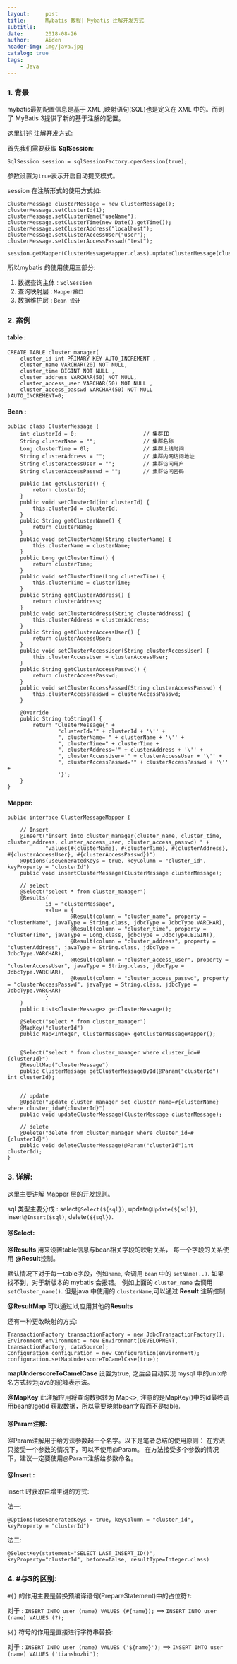 ```yaml
---
layout:     post
title:      Mybatis 教程| Mybatis 注解开发方式
subtitle:   
date:       2018-08-26
author:     Aiden
header-img: img/java.jpg
catalog: true 			
tags:								
    - Java
---
```


### 1. 背景

mybatis最初配置信息是基于 XML ,映射语句(SQL)也是定义在 XML 中的。而到了 MyBatis 3提供了新的基于注解的配置。

这里讲述 注解开发方式:

首先我们需要获取 **SqlSession**:

```
SqlSession session = sqlSessionFactory.openSession(true);
```

参数设置为`true`表示开启自动提交模式。


session 在注解形式的使用方式如:

```
ClusterMessage clusterMessage = new ClusterMessage();
clusterMessage.setClusterId(1);
clusterMessage.setClusterName("useName");
clusterMessage.setClusterTime(new Date().getTime());
clusterMessage.setClusterAddress("localhost");
clusterMessage.setClusterAccessUser("user");
clusterMessage.setClusterAccessPasswd("test");

session.getMapper(ClusterMessageMapper.class).updateClusterMessage(clusterMessage);
```

所以mybatis 的使用使用三部分:

1. 数据查询主体 : `SqlSession`
2. 查询映射层 : `Mapper接口`
3. 数据维护层 : `Bean 设计`


### 2. 案例

#### table :

```
CREATE TABLE cluster_manager(
    cluster_id int PRIMARY KEY AUTO_INCREMENT ,
    cluster_name VARCHAR(20) NOT NULL,
    cluster_time BIGINT NOT NULL ,
    cluster_address VARCHAR(50) NOT NULL,
    cluster_access_user VARCHAR(50) NOT NULL ,
    cluster_access_passwd VARCHAR(50) NOT NULL
)AUTO_INCREMENT=0;
```

#### Bean :

```
public class ClusterMessage {
    int clusterId = 0;                     // 集群ID
    String clusterName = "";               // 集群名称
    Long clusterTime = 0l;                 // 集群上线时间
    String clusterAddress = "";            // 集群内网访问地址
    String clusterAccessUser = "";         // 集群访问用户
    String clusterAccessPasswd = "";       // 集群访问密码

    public int getClusterId() {
        return clusterId;
    }
    public void setClusterId(int clusterId) {
        this.clusterId = clusterId;
    }
    public String getClusterName() {
        return clusterName;
    }
    public void setClusterName(String clusterName) {
        this.clusterName = clusterName;
    }
    public Long getClusterTime() {
        return clusterTime;
    }
    public void setClusterTime(Long clusterTime) {
        this.clusterTime = clusterTime;
    }
    public String getClusterAddress() {
        return clusterAddress;
    }
    public void setClusterAddress(String clusterAddress) {
        this.clusterAddress = clusterAddress;
    }
    public String getClusterAccessUser() {
        return clusterAccessUser;
    }
    public void setClusterAccessUser(String clusterAccessUser) {
        this.clusterAccessUser = clusterAccessUser;
    }
    public String getClusterAccessPasswd() {
        return clusterAccessPasswd;
    }
    public void setClusterAccessPasswd(String clusterAccessPasswd) {
        this.clusterAccessPasswd = clusterAccessPasswd;
    }

    @Override
    public String toString() {
        return "ClusterMessage{" +
                "clusterId='" + clusterId + '\'' +
                ", clusterName='" + clusterName + '\'' +
                ", clusterTime=" + clusterTime +
                ", clusterAddress='" + clusterAddress + '\'' +
                ", clusterAccessUser='" + clusterAccessUser + '\'' +
                ", clusterAccessPasswd='" + clusterAccessPasswd + '\'' +
                '}';
    }
}
```

#### Mapper:

```
public interface ClusterMessageMapper {

    // Insert
    @Insert("insert into cluster_manager(cluster_name, cluster_time, cluster_address, cluster_access_user, cluster_access_passwd) " +
            "values(#{clusterName}, #{clusterTime}, #{clusterAddress}, #{clusterAccessUser}, #{clusterAccessPasswd})")
    @Options(useGeneratedKeys = true, keyColumn = "cluster_id", keyProperty = "clusterId")
    public void insertClusterMessage(ClusterMessage clusterMessage);

    // select
    @Select("select * from cluster_manager")
    @Results(
            id = "clusterMessage",
            value = {
                    @Result(column = "cluster_name", property = "clusterName", javaType = String.class, jdbcType = JdbcType.VARCHAR),
                    @Result(column = "cluster_time", property = "clusterTime", javaType = Long.class, jdbcType = JdbcType.BIGINT),
                    @Result(column = "cluster_address", property = "clusterAddress", javaType = String.class, jdbcType = JdbcType.VARCHAR),
                    @Result(column = "cluster_access_user", property = "clusterAccessUser", javaType = String.class, jdbcType = JdbcType.VARCHAR),
                    @Result(column = "cluster_access_passwd", property = "clusterAccessPasswd", javaType = String.class, jdbcType = JdbcType.VARCHAR)
            }
    )
    public List<ClusterMessage> getClusterMessage();

    @Select("select * from cluster_manager")
    @MapKey("clusterId")
    public Map<Integer, ClusterMessage> getClusterMessageMapper();


    @Select("select * from cluster_manager where cluster_id=#{clusterId}")
    @ResultMap("clusterMessage")
    public ClusterMessage getClusterMessageById(@Param("clusterId") int clusterId);


    // update
    @Update("update cluster_manager set cluster_name=#{clusterName} where cluster_id=#{clusterId}")
    public void updateClusterMessage(ClusterMessage clusterMessage);

    // delete
    @Delete("delete from cluster_manager where cluster_id=#{clusterId}")
    public void deleteClusterMessage(@Param("clusterId")int clusterId);
}
```

### 3. 详解:

这里主要讲解 Mapper 层的开发规则。

sql 类型主要分成 : select`@Select(${sql})`, update`@Update(${sql})`, insert`@Insert($sql)`, delete`(${sql})`.

#### @Select:

**@Results** 用来设置table信息与bean相关字段的映射关系， 每一个字段的关系使用 **@Result**控制。

默认情况下对于每一table字段，例如`name`, 会调用 `bean` 中的 `setName(..)`.  如果找不到，对于新版本的 mybatis 会报错。
例如上面的 `cluster_name` 会调用 `setCluster_name()`. 但是java 中使用的 `clusterName`,可以通过 **Result** 注解控制.

**@ResultMap** 可以通过Id,应用其他的**Results**

还有一种更改映射的方式:

```
TransactionFactory transactionFactory = new JdbcTransactionFactory();
Environment environment = new Environment(DEVELOPMENT, transactionFactory, dataSource);
Configuration configuration = new Configuration(environment);
configuration.setMapUnderscoreToCamelCase(true);
```

**mapUnderscoreToCamelCase** 设置为true, 之后会自动实现 mysql 中的unix命名方式转为java的驼峰表示法。


**@MapKey** 此注解应用将查询数据转为 Map<>, 注意的是MapKey()中的id最终调用bean的getId 获取数据，所以需要映射bean字段而不是table.

#### @Param注解:

@Param注解用于给方法参数起一个名字。以下是笔者总结的使用原则：
在方法只接受一个参数的情况下，可以不使用@Param。
在方法接受多个参数的情况下，建议一定要使用@Param注解给参数命名。

#### @Insert :

insert 时获取自增主键的方式:

法一:

```
@Options(useGeneratedKeys = true, keyColumn = "cluster_id", keyProperty = "clusterId")
```

法二:

```
@SelectKey(statement="SELECT LAST_INSERT_ID()", keyProperty="clusterId", before=false, resultType=Integer.class)
```

### 4. #与$的区别:

`#{}` 的作用主要是替换预编译语句(PrepareStatement)中的占位符`?`:

对于 : `INSERT INTO user (name) VALUES (#{name});` ==> `INSERT INTO user (name) VALUES (?);`

`${}` 符号的作用是直接进行字符串替换:

对于 : `INSERT INTO user (name) VALUES ('${name}');` ==> `INSERT INTO user (name) VALUES ('tianshozhi');`
